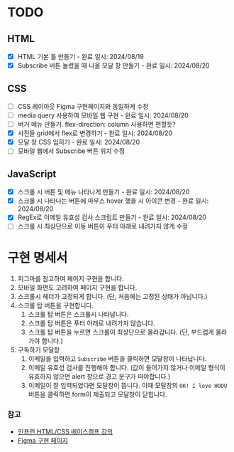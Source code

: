 # TODO
## HTML
- [X] HTML 기본 틀 만들기 - 완료 일시: 2024/08/19
- [X] Subscribe 버튼 눌렀을 때 나올 모달 창 만들기 - 완료 일시: 2024/08/20

## CSS
- [ ] CSS 레이아웃 Figma 구현페이지와 동일하게 수정
- [ ] media query 사용하여 모바일 웹 구현 - 완료 일시: 2024/08/20
- [ ] 버거 메뉴 만들기. flex-direction: column 사용하면 편할듯?
- [X] 사진들 grid에서 flex로 변경하기 - 완료 일시: 2024/08/20
- [X] 모달 창 CSS 입히기 - 완료 일시: 2024/08/20
- [ ] 모바일 웹에서 Subscribe 버튼 위치 수정

## JavaScript
- [X] 스크롤 시 버튼 및 메뉴 나타나게 만들기 - 완료 일시: 2024/08/20
- [X] 스크롤 시 나타나는 버튼에 마우스 hover 했을 시 아이콘 변경 - 완료 일시: 2024/08/20
- [X] RegEx로 이메일 유효성 검사 스크립트 만들기 - 완료 일시: 2024/08/20
- [ ] 스크롤 시 최상단으로 이동 버튼이 푸터 아래로 내려가지 않게 수정

# 구현 명세서
1. 피그마를 참고하여 페이지 구현을 합니다.
2. 모바일 화면도 고려하여 페이지 구현을 합니다.
3. 스크롤시 헤더가 고정되게 합니다. (단, 처음에는 고정된 상태가 아닙니다.)
4. 스크롤 탑 버튼을 구현합니다. 
    1. 스크롤 탑 버튼은 스크롤시 나타납니다.
    2. 스크롤 탑 버튼은 푸터 아래로 내려가지 않습니다.
    3. 스크롤 탑 버튼을 누르면 스크롤이 최상단으로 올라갑니다. (단, 부드럽게 올라가야 합니다.)
5. 구독하기 모달창
    1. 이메일을 입력하고 `Subscribe` 버튼을 클릭하면 모달창이 나타납니다.
    2. 이메일 유효성 검사를 진행해야 합니다. (값이 들어가지 않거나 이메일 형식이 유효하지 않으면 alert 창으로 경고 문구가 떠야합니다.)
    3. 이메일이 잘 입력되었다면 모달창이 뜹니다. 이때 모달창의 `OK! I love HODU` 버튼을 클릭하면 form이 제출되고 모달창이 닫힙니다.

### 참고
- [인프런 HTML/CSS 베이스캠프 강의](https://www.inflearn.com/course/html-css-%EB%B2%A0%EC%9D%B4%EC%8A%A4%EC%BA%A0%ED%94%84)
- [Figma 구현 페이지](https://www.figma.com/design/s9RCnA6dSi3QHHeMDFHKE6/EST-%EC%98%A4%EB%A5%B4%EB%AF%B8(BE)_HTML%2FCSS%2FJS?node-id=104924-12&t=bBf7xI1ULuudbZps-0)
